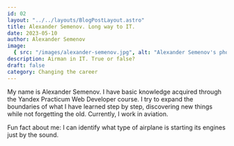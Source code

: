 ```yaml
---
id: 02
layout: "../../layouts/BlogPostLayout.astro"
title: Alexander Semenov. Long way to IT.
date: 2023-05-10
author: Alexander Semenov
image:
  { src: "/images/alexander-semenov.jpg", alt: "Alexander Semenov's photo" }
description: Airman in IT. True or false?
draft: false
category: Changing the career
---
```


My name is Alexander Semenov. I have basic knowledge acquired through the Yandex Practicum Web Developer course. I try to expand the boundaries of what I have learned step by step, discovering new things while not forgetting the old. Currently, I work in aviation.

Fun fact about me: I can identify what type of airplane is starting its engines just by the sound.